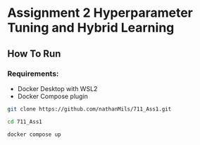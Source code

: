 # Assignment 2 Hyperparameter Tuning and Hybrid Learning

## How To Run

### Requirements:
- Docker Desktop with WSL2
- Docker Compose plugin

```bash
git clone https://github.com/nathanMils/711_Ass1.git

cd 711_Ass1

docker compose up
```